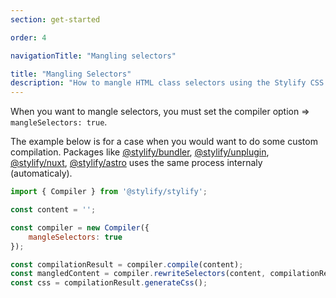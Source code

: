 ```yaml
---
section: get-started

order: 4

navigationTitle: "Mangling selectors"

title: "Mangling Selectors"
description: "How to mangle HTML class selectors using the Stylify CSS Compiler."
---
```


When you want to mangle selectors, you must set the compiler option => `mangleSelectors: true`.

The example below is for a case when you would want to do some custom compilation.
Packages like [@stylify/bundler](/docs/bundler), [@stylify/unplugin](/docs/unplugin), [@stylify/nuxt](/docs/nuxt), [@stylify/astro](/docs/astro) uses the same process internaly (automaticaly).

```js
import { Compiler } from '@stylify/stylify';

const content = '';

const compiler = new Compiler({
	mangleSelectors: true
});

const compilationResult = compiler.compile(content);
const mangledContent = compiler.rewriteSelectors(content, compilationResult);
const css = compilationResult.generateCss();
```
